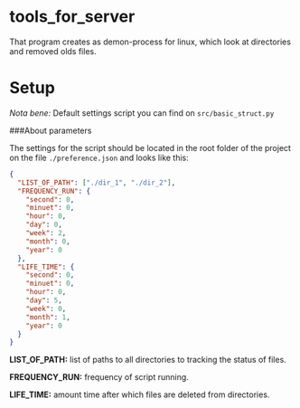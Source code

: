 # tools_for_server
That program creates as demon-process for linux,
which look at directories and removed olds files.

# Setup
_Nota bene:_ Default settings script you can find on `src/basic_struct.py`

###About parameters

The settings for the script should be located in the root folder of the project
on the file `./preference.json` and looks like this:

```json
{
  "LIST_OF_PATH": ["./dir_1", "./dir_2"],
  "FREQUENCY_RUN": {
    "second": 0,
    "minuet": 0,
    "hour": 0,
    "day": 0,
    "week": 2,
    "month": 0,
    "year": 0
  },
  "LIFE_TIME": {
    "second": 0,
    "minuet": 0,
    "hour": 0,
    "day": 5,
    "week": 0,
    "month": 1,
    "year": 0
  }
}
```

**LIST_OF_PATH:** list of paths to all directories to tracking the status of files.

**FREQUENCY_RUN:** frequency of script running.

**LIFE_TIME:** amount time after which files are deleted from directories.

